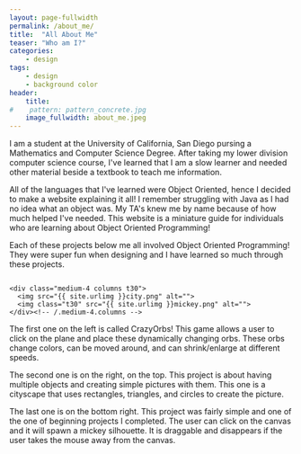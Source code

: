 ```yaml
---
layout: page-fullwidth
permalink: /about_me/
title:  "All About Me"
teaser: "Who am I?"
categories:
    - design
tags:
    - design
    - background color
header:
    title:  
#    pattern: pattern_concrete.jpg
    image_fullwidth: about_me.jpeg
---
```

I am a student at the University of California, San Diego pursing a Mathematics and Computer Science Degree. After taking my lower division computer science course, I've learned that I am a slow learner and needed other material beside a textbook to teach me information. 

All of the languages that I've learned were Object Oriented, hence I decided to make a website explaining it all! I remember struggling with Java as I had no idea what an object was. My TA's knew me by name because of how much helped I've needed. This website is a miniature guide for individuals who are learning about Object Oriented Programming!

Each of these projects below me all involved Object Oriented Programming! They were super fun when designing and I have learned so much through these projects.
<div class="row">
    <div class="medium-8 columns t30">
    <img src="{{ site.urlimg }}orb.png" alt="">
    </div><!-- /.medium-8.columns -->

    <div class="medium-4 columns t30">
      <img src="{{ site.urlimg }}city.png" alt="">
      <img class="t30" src="{{ site.urlimg }}mickey.png" alt="">
    </div><!-- /.medium-4.columns -->

</div><!-- /.row -->
The first one on the left is called CrazyOrbs! This game allows a user to click on the plane and place these dynamically changing orbs. These orbs change colors, can be moved around, and can shrink/enlarge at different speeds.

The second one is on the right, on the top. This project is about having multiple objects and creating simple pictures with them. This one is a cityscape that uses rectangles, triangles, and circles to create the picture. 

The last one is on the bottom right. This project was fairly simple and one of the one of beginning projects I completed. The user can click on the canvas and it will spawn a mickey silhouette. It is draggable and disappears if the user takes the mouse away from the canvas. 

